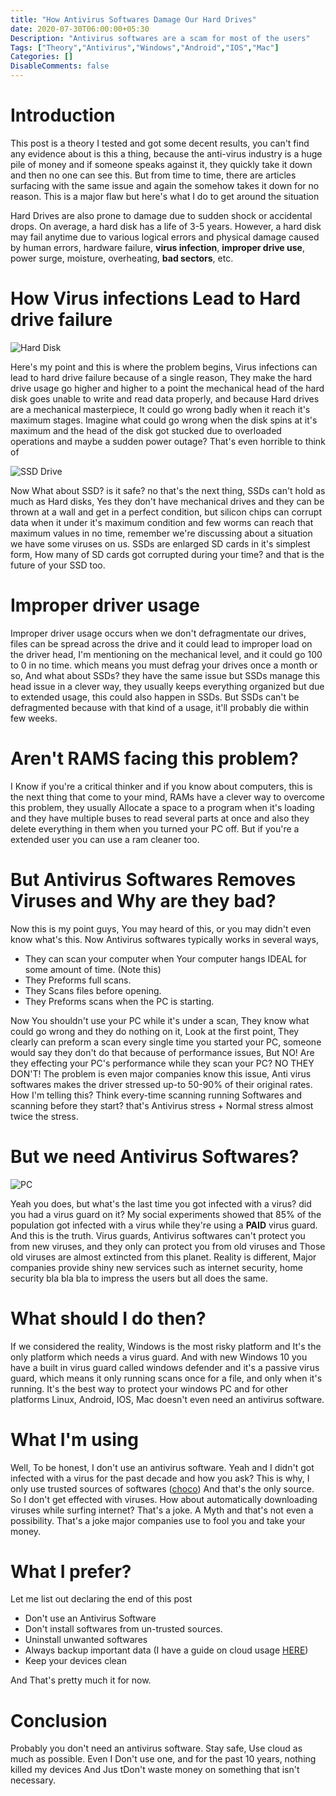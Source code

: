 ```yaml
---
title: "How Antivirus Softwares Damage Our Hard Drives"
date: 2020-07-30T06:00:00+05:30
Description: "Antivirus softwares are a scam for most of the users"
Tags: ["Theory","Antivirus","Windows","Android","IOS","Mac"]
Categories: []
DisableComments: false
---
```


# Introduction
This post is a theory I tested and got some decent results, you can't find any evidence about is this a thing, because the anti-virus industry is a huge pile of money and if someone speaks against it, they quickly take it down and then no one can see this. But from time to time, there are articles surfacing with the same issue and again the somehow takes it down for no reason. This is a major flaw but here's what I do to get around the situation

Hard Drives are also prone to damage due to sudden shock or accidental drops. On average, a hard disk has a life of 3-5 years. However, a hard disk may fail anytime due to various logical errors and physical damage caused by human errors, hardware failure, **virus infection**, **improper drive use**, power surge, moisture, overheating, **bad sectors**, etc.

# How Virus infections Lead to Hard drive failure

![Hard Disk](https://unsplash.com/photos/1qL31aacAPA/download?force=true&w=1920)

Here's my point and this is where the problem begins, Virus infections can lead to hard drive failure because of a single reason, They make the hard drive usage go higher and higher to a point the mechanical head of the hard disk goes unable to write and read data properly, and because Hard drives are a mechanical masterpiece, It could go wrong badly when it reach it's maximum stages. Imagine what could go wrong when the disk spins at it's maximum and the head of the disk got stucked due to overloaded operations and maybe a sudden power outage? That's even horrible to think of

![SSD Drive](https://unsplash.com/photos/hvBHiIe6dMw/download?force=true&w=1920)

Now What about SSD? is it safe? no that's the next thing, SSDs can't hold as much as Hard disks, Yes they don't have mechanical drives and they can be thrown at a wall and get in a perfect condition, but silicon chips can corrupt data when it under it's maximum condition and few worms can reach that maximum values in no time, remember we're discussing about a situation we have some viruses on us. SSDs are enlarged SD cards in it's simplest form, How many of SD cards got corrupted during your time? and that is the future of your SSD too.

# Improper driver usage

Improper driver usage occurs when we don't defragmentate our drives, files can be spread across the drive and it could lead to improper load on the driver head, I'm mentioning on the mechanical level, and it could go 100 to 0 in no time. which means you must defrag your drives once a month or so, And what about SSDs? they have the same issue but SSDs manage this head issue in a clever way, they usually keeps everything organized but due to extended usage, this could also happen in SSDs. But SSDs can't be defragmented because with that kind of a usage, it'll probably die within few weeks.

# Aren't RAMS facing this problem?

I Know if you're a critical thinker and if you know about computers, this is the next thing that come to your mind, RAMs have a clever way to overcome this problem, they usually Allocate a space to a program when it's loading and they have multiple buses to read several parts at once and also they delete everything in them when you turned your PC off. But if you're a extended user you can use a ram cleaner too.

# But Antivirus Softwares Removes Viruses and Why are they bad?

Now this is my point guys, You may heard of this, or you may didn't even know what's this. Now Antivirus softwares typically works in several ways,

* They can scan your computer when Your computer hangs IDEAL for some amount of time. (Note this)
* They Preforms full scans.
* They Scans files before opening.
* They Preforms scans when the PC is starting.

Now You shouldn't use your PC while it's under a scan, They know what could go wrong and they do nothing on it, Look at the first point, They clearly can preform a scan every single time you started your PC, someone would say they don't do that because of performance issues, But NO! Are they effecting your PC's performance while they scan your PC? NO THEY DON'T! The problem is even major companies know this issue, Anti virus softwares makes the driver stressed up-to 50-90% of their original rates. How I'm telling this? Think every-time scanning running Softwares and scanning before they start? that's Antivirus stress + Normal stress almost twice the stress.

# But we need Antivirus Softwares?

![PC](https://unsplash.com/photos/FXFz-sW0uwo/download?force=true&w=1920)

Yeah you does, but what's the last time you got infected with a virus? did you had a virus guard on it? My social experiments showed that 85% of the population got infected with a virus while they're using a **PAID** virus guard. And this is the truth. Virus guards, Antivirus softwares can't protect you from new viruses, and they only can protect you from old viruses and Those old viruses are almost extincted from this planet. Reality is different, Major companies provide shiny new services such as internet security, home security bla bla bla to impress the users but all does the same.

# What should I do then?

If we considered the reality, Windows is the most risky platform and It's the only platform which needs a virus guard. And with new Windows 10 you have a built in virus guard called windows defender and it's a passive virus guard, which means it only running scans once for a file, and only when it's running. It's the best way to protect your windows PC and for other platforms Linux, Android, IOS, Mac doesn't even need an antivirus software.

# What I'm using

Well, To be honest, I don't use an antivirus software. Yeah and I didn't got infected with a virus for the past decade and how you ask? This is why, I only use trusted sources of softwares ([choco](/post/the-package-manager-for-windows-chocolatey/)) And that's the only source. So I don't get effected with viruses. How about automatically downloading viruses while surfing internet? That's a joke. A Myth and that's not even a possibility. That's a joke major companies use to fool you and take your money.

# What I prefer?
Let me list out declaring the end of this post
* Don't use an Antivirus Software
* Don't install softwares from un-trusted sources.
* Uninstall unwanted softwares
* Always backup important data (I have a guide on cloud usage [HERE](/post/storage-free-cloud-life-2020.md))
* Keep your devices clean

And That's pretty much it for now.

# Conclusion

Probably you don't need an antivirus software. Stay safe, Use cloud as much as possible. Even I Don't use one, and for the past 10 years, nothing killed my devices And Jus tDon't waste money on something that isn't necessary.
